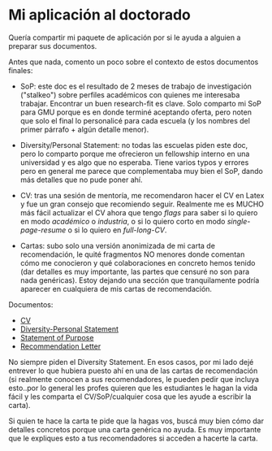 # Mi aplicación al doctorado

Quería compartir mi paquete de aplicación por si le ayuda a alguien a preparar sus documentos.

Antes que nada, comento un poco sobre el contexto de estos documentos finales:

- SoP: este doc es el resultado de 2 meses de trabajo de investigación ("stalkeo") sobre perfiles académicos con quienes me interesaba trabajar. Encontrar un buen research-fit es clave. Solo comparto mi SoP para GMU porque es en donde terminé aceptando oferta, pero noten que solo el final lo personalicé para cada escuela (y los nombres del primer párrafo + algún detalle menor).

- Diversity/Personal Statement: no todas las escuelas piden este doc, pero lo comparto porque me ofrecieron un fellowship interno en una universidad y es algo que no esperaba. Tiene varios typos y errores pero en general me parece que complementaba muy bien el SoP, dando más detalles que no pude poner ahí.

- CV: tras una sesión de mentoría, me recomendaron hacer el CV en Latex y fue un gran consejo que recomiendo seguir. Realmente me es MUCHO más fácil actualizar el CV ahora que tengo *flags* para saber si lo quiero en modo *académico* o *industria*, o si lo quiero corto en modo *single-page-resume* o si lo quiero en *full-long-CV*.


- Cartas: subo solo una versión anonimizada de mi carta de recomendación, le quité fragmentos NO menores donde comentan cómo me conocieron y qué colaboraciones en concreto hemos tenido (dar detalles es muy importante, las partes que censuré no son para nada genéricas). Estoy dejando una sección que tranquilamente podría aparecer en cualquiera de mis cartas de recomendación.

Documentos:

- [CV](https://drive.google.com/file/d/1u5YBJe1jab137Q5GT9TmAdPt4_g-0qW0/view?usp=sharing)
- [Diversity-Personal Statement](https://drive.google.com/file/d/1kbVSmDGXzS-WBCrRNNwCgfeH09hKcgtX/view?usp=share_link)
- [Statement of Purpose](https://drive.google.com/file/d/1xrfT17Cq2gkOsZY8rp6McE6wlgJKT88H/view?usp=sharing)
- [Recommendation Letter](https://drive.google.com/file/d/15N2RGE8PVqZXIME1gpCrkNreCvBRXaek/view?usp=sharing)

No siempre piden el Diversity Statement. En esos casos, por mi lado dejé entrever lo que hubiera puesto ahí en una de las cartas de recomendación (si realmente conocen a sus recomendadores, le pueden pedir que incluya esto..por lo general les profes quieren que les estudiantes le hagan la vida fácil y les comparta el CV/SoP/cualquier cosa que les ayude a escribir la carta). 

Si quien te hace la carta te pide que la hagas vos, buscá muy bien cómo dar detalles concretos porque una carta genérica no ayuda. Es muy importante que le expliques esto a tus recomendadores si acceden a hacerte la carta.
